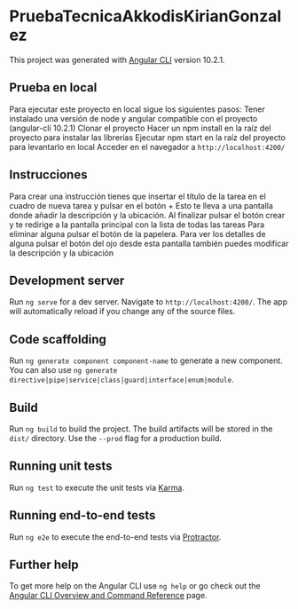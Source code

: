 # PruebaTecnicaAkkodisKirianGonzalez

This project was generated with [Angular CLI](https://github.com/angular/angular-cli) version 10.2.1.

## Prueba en local

Para ejecutar este proyecto en local sigue los siguientes pasos:
Tener instalado una versión de node y angular compatible con el proyecto (angular-cli 10.2.1)
Clonar el proyecto
Hacer un npm install en la raíz del proyecto para instalar las librerías
Ejecutar npm start en la raíz del proyecto para levantarlo en local
Acceder en el navegador a `http://localhost:4200/`

## Instrucciones

Para crear una instrucción tienes que insertar el título de la tarea en el cuadro de nueva tarea y pulsar en el botón +
Esto te lleva a una pantalla donde añadir la descripción y la ubicación.
Al finalizar pulsar el botón crear y te redirige a la pantalla principal con la lista de todas las tareas
Para eliminar alguna pulsar el botón de la papelera.
Para ver los detalles de alguna pulsar el botón del ojo
desde esta pantalla también puedes modificar la descripción y la ubicación

## Development server

Run `ng serve` for a dev server. Navigate to `http://localhost:4200/`. The app will automatically reload if you change any of the source files.

## Code scaffolding

Run `ng generate component component-name` to generate a new component. You can also use `ng generate directive|pipe|service|class|guard|interface|enum|module`.

## Build

Run `ng build` to build the project. The build artifacts will be stored in the `dist/` directory. Use the `--prod` flag for a production build.

## Running unit tests

Run `ng test` to execute the unit tests via [Karma](https://karma-runner.github.io).

## Running end-to-end tests

Run `ng e2e` to execute the end-to-end tests via [Protractor](http://www.protractortest.org/).

## Further help

To get more help on the Angular CLI use `ng help` or go check out the [Angular CLI Overview and Command Reference](https://angular.io/cli) page.
